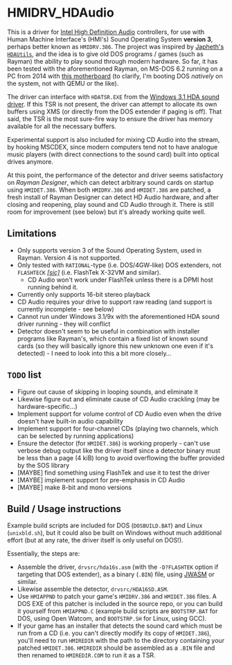 # HMIDRV_HDAudio
This is a driver for [Intel High Definition Audio](https://en.wikipedia.org/wiki/Intel_High_Definition_Audio) controllers, for use with Human Machine Interface's (HMI's) Sound Operating System **version 3**, perhaps better known as `HMIDRV.386`.
The project was inspired by [Japheth's `HDAUtils`](https://github.com/Baron-von-Riedesel/HDAutils), and the idea is to give old DOS programs / games (such as Rayman) the ability to play sound through modern hardware.
So far, it has been tested with the aforementioned Rayman, on MS-DOS 6.2 running on a PC from 2014 with [this motherboard](https://us.msi.com/Motherboard/Z97-GAMING-3) (to clarify, I'm booting DOS *natively* on the system, not with QEMU or the like).

The driver can interface with `HDATSR.EXE` from the [Windows 3.1 HDA sound driver](https://retrosystemsrevival.blogspot.com/2019/06/windows-31959898se-hda-driver.html).
If this TSR is not present, the driver can attempt to allocate its own buffers using XMS (or directly from the DOS extender if paging is off).
That said, the TSR is the most sure-fire way to ensure the driver has memory available for all the necessary buffers.

Experimental support is also included for mixing CD Audio into the stream, by hooking MSCDEX, since modern computers tend not to have analogue music players (with direct connections to the sound card) built into optical drives anymore.

At this point, the performance of the detector and driver seems satisfactory on *Rayman Designer*, which can detect arbitrary sound cards on startup using `HMIDET.386`.
When both `HMIDRV.386` and `HMIDET.386` are patched, a fresh install of Rayman Designer can detect HD Audio hardware, and after closing and reopening, play sound and CD Audio through it. There is still room for improvement (see below) but it's already working quite well.

## Limitations
* Only supports version 3 of the Sound Operating System, used in Rayman. Version 4 is not supported.
* Only tested with `RATIONAL`-type (i.e. DOS/4GW-like) DOS extenders, not `FLASHTECK` [*[sic]*](https://github.com/Wohlstand/SOSPLAY/blob/master/sos3/include/sos.h#L574) (i.e. FlashTek X-32VM and similar).
  * CD Audio won't work under FlashTek unless there is a DPMI host running behind it.
* Currently only supports 16-bit stereo playback
* CD Audio requires your drive to support raw reading (and support is currently incomplete - see below)
* Cannot run under Windows 3.1/9x with the aforementioned HDA sound driver running - they will conflict
* Detector doesn't seem to be useful in combination with installer programs like Rayman's, which contain a fixed list of known sound cards (so they will basically ignore this new unknown one even if it's detected) - I need to look into this a bit more closely…

## `TODO` list
* Figure out cause of skipping in looping sounds, and eliminate it
* Likewise figure out and eliminate cause of CD Audio crackling (may be hardware-specific…)
* Implement support for volume control of CD Audio even when the drive doesn't have built-in audio capability
* Implement support for four-channel CDs (playing two channels, which can be selected by running applications)
* Ensure the detector (for `HMIDET.386`) is working properly - can't use verbose debug output like the driver itself since a detector binary must be less than a page (4 kiB) long to avoid overflowing the buffer provided by the SOS library
* [MAYBE] find something using FlashTek and use it to test the driver
* [MAYBE] implement support for pre-emphasis in CD Audio
* [MAYBE] make 8-bit and mono versions

## Build / Usage instructions
Example build scripts are included for DOS (`DOSBUILD.BAT`) and Linux (`unixbld.sh`), but it could also be built on Windows without much additional effort (but at any rate, the driver itself is only useful on DOS!).

Essentially, the steps are:
* Assemble the driver, `drvsrc/hda16s.asm` (with the `-D?FLASHTEK` option if targeting that DOS extender), as a binary (`.BIN`) file, using [JWASM](https://www.japheth.de/JWasm.html) or similar.
* Likewise assemble the detector, `drvsrc/HDA16SD.ASM`.
* Use `HMIAPPND` to patch your game's `HMIDRV.386` and `HMIDET.386` files. A DOS EXE of this patcher is included in the source repo, or you can build it yourself from `HMIAPPND.C` (example build scripts are `BOOTSTRP.BAT` for DOS, using Open Watcom, and `BOOTSTRP.SH` for Linux, using GCC).
* If your game has an installer that detects the sound card which must be run from a CD (i.e. you can't directly modify its copy of `HMIDET.386`), you'll need to run `HMIREDIR` with the path to the directory containing your patched `HMIDET.386`. `HMIREDIR` should be assembled as a `.BIN` file and then renamed to `HMIREDIR.COM` to run it as a TSR.
